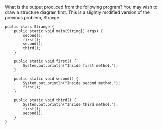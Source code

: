 What is the output produced from the following program? You may wish to draw a structure diagram first. This is a slightly modified version of the previous problem, Strange.

```
public class Strange {
    public static void main(String[] args) {
        second();
        first();
        second();
        third();
    }
    
    public static void first() {
        System.out.println("Inside first method.");
    }
    
    public static void second() {
        System.out.println("Inside second method.");
        first();
    }
    
    public static void third() {
        System.out.println("Inside third method.");
        first();
        second();
    }
}
```